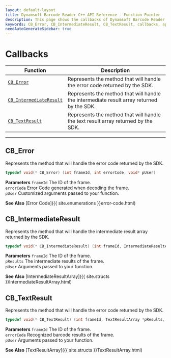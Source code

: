 ```yaml
---
layout: default-layout
title: Dynamsoft Barcode Reader C++ API Reference - Function Pointer
description: This page shows the callbacks of Dynamsoft Barcode Reader for C++ Language.
keywords: CB_Error, CB_IntermediateResult, CB_TextResult, callbacks, api reference, c++
needAutoGenerateSidebar: true
---
```



# Callbacks

  | Function | Description |
  |----------|-------------|
  | [`CB_Error`](#cb_error) | Represents the method that will handle the error code returned by the SDK. |
  | [`CB_IntermediateResult`](#cb_intermediateresult) | Represents the method that will handle the intermediate result array returned by the SDK. |
  | [`CB_TextResult`](#cb_textresult) | Represents the method that will handle the text result array returned by the SDK. | 
  
---
 




## CB_Error
Represents the method that will handle the error code returned by the SDK.

```c
typedef void(* CB_Error) (int frameId, int errorCode, void* pUser)
```   
   
**Parameters**
`frameId` 	The ID of the frame.    
`errorCode` Error Code generated when decoding the frame.    
`pUser` Customized arguments passed to your function.   

**See Also**
[Error Code]({{ site.enumerations }}error-code.html)







## CB_IntermediateResult
Represents the method that will handle the intermediate result array returned by the SDK.

```c
typedef void(* CB_IntermediateResult) (int frameId, IntermediateResultArray* pResults, void* pUser)
```   
   
**Parameters**
`frameId` 	The ID of the frame.  
`pResults` The intermediate results of the frame.   
`pUser` Arguments passed to your function.   

**See Also**
[IntermediateResultArray]({{ site.structs }}IntermediateResultArray.html)







## CB_TextResult
Represents the method that will handle the error code returned by the SDK.

```c
typedef void(* CB_TextResult) (int frameId, TextResultArray *pResults, void *pUser)
```   
   
**Parameters**
`frameId` 	The ID of the frame.  
`errorCode` Recognized barcode results of the frame.   
`pUser` Arguments passed to your function.

**See Also**
[TextResultArray]({{ site.structs }}TextResultArray.html)




